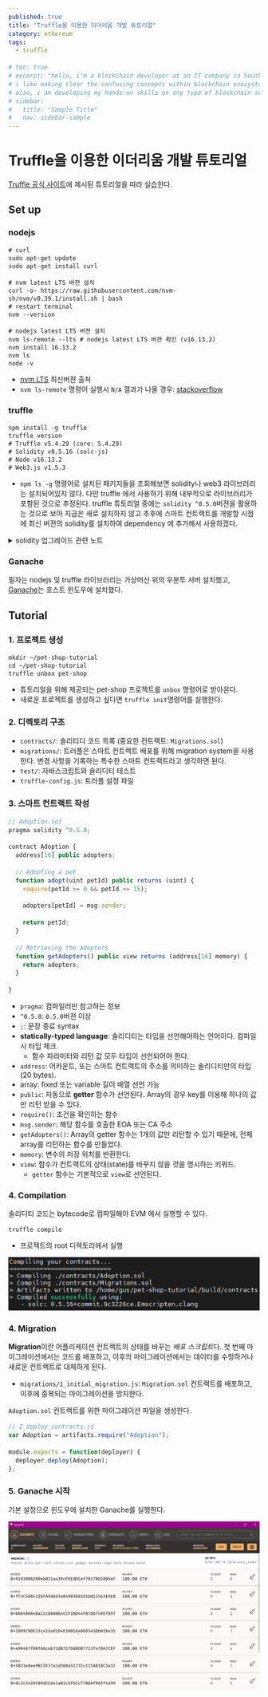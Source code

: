 ```yaml
---
published: true
title: "Truffle을 이용한 이더리움 개발 튜토리얼"
category: ethereum
tags:
  - truffle

# toc: true
# excerpt: "hello, i'm a blockchain developer at an IT company in South Korea.
# i like making clear the confusing concepts within blockchain ecosystem.
# also, i am developing my hands-on skills on any type of blockchain service."
# sidebar:
#   title: "Sample Title"
#   nav: sidebar-sample
---
```


# Truffle을 이용한 이더리움 개발 튜토리얼

[Truffle 공식 사이트](https://trufflesuite.com/tutorial/index.html)에 제시된 튜토리얼을 따라 실습한다.

## Set up

### nodejs

```console
# curl
sudo apt-get update
sudo apt-get install curl

# nvm latest LTS 버젼 설치
curl -o- https://raw.githubusercontent.com/nvm-sh/nvm/v0.39.1/install.sh | bash
# restart terminal
nvm --version

# nodejs latest LTS 버젼 설치
nvm ls-remote --lts # nodejs latest LTS 버젼 확인 (v16.13.2)
nvm install 16.13.2
nvm ls
node -v
```
- [nvm LTS](https://github.com/nvm-sh/nvm#long-term-support) 최신버젼 출처
- `nvm ls-remote` 명령어 실행시 `N/A` 결과가 나올 경우: [stackoverflow](https://stackoverflow.com/questions/26476744/nvm-ls-remote-command-results-in-n-a)

### truffle

```console
npm install -g truffle
truffle version 
# Truffle v5.4.29 (core: 5.4.29)
# Solidity v0.5.16 (solc-js)
# Node v16.13.2
# Web3.js v1.5.3
```
- `npm ls -g` 명령어로 설치된 패키지들을 조회해보면 solidity나 web3 라이브러리는 설치되어있지 않다.
다만 truffle 에서 사용하기 위해 내부적으로 라이브러리가 포함된 것으로 추정된다.
truffle 튜토리얼 중에는 `solidity ^0.5.0`버젼을 활용하는 것으로 보아 지금은 새로 설치하지 않고 
추후에 스마트 컨트랙트를 개발할 시점에 최신 버젼의 solidity를 설치하여 dependency 에 추가해서 사용하겠다.

<details>
<summary>solidity 업그레이드 관련 노트</summary>
<div markdown="1">

1. Path에 등록된 truffle 명령어 설치 위치 확인

```console
which truffle # /home/gus/.nvm/versions/node/v16.13.2/bin/truffle
```

2. 설치 가능한 solidity 버젼 확인

```console
npm view solc versions
```

3. solc 패키지 설치

```console
npm install -g solc@0.8.11
```

4. truffle 패키지 dependency 수정

```console
vi /home/gus/.nvm/versions/node/v16.13.2/lib/node_modules/truffle/package.json
```

```console
...
"bundleDependencies": false,
  "dependencies": {
    ...
    "solc": "^0.4.15"
  },
```

- [stackexchange](https://ethereum.stackexchange.com/questions/17551/how-to-upgrade-solidity-compiler-in-truffle/47244)

</div>
</details>

### Ganache

필자는 nodejs 및 truffle 라이브러리는 가상머신 위의 우분투 서버 설치했고, [Ganache](https://trufflesuite.com/ganache/)는 호스트 윈도우에 설치했다.

## Tutorial

### 1. 프로젝트 생성 

```console
mkdir ~/pet-shop-tutorial
cd ~/pet-shop-tutorial
truffle unbox pet-shop
```
- 튜토리얼을 위해 제공되는 pet-shop 프로젝트를 `unbox` 명령어로 받아온다.
- 새로운 프로젝트를 생성하고 싶다면 `truffle init`명령어를 실행한다.

### 2. 디렉토리 구조

- `contracts/`: 솔리티디 코드 목록 (중요한 컨트랙트: `Migrations.sol`)
- `migrations/`: 트러플은 스마트 컨트랙트 배포를 위해 migration system을 사용한다. 변경 사항을 기록하는 특수한 스마트 컨트랙트라고 생각하면 된다.
- `test/`: 자바스크립트와 솔리디티 테스트 
- `truffle-config.js`: 트러플 설정 파일

### 3. 스마트 컨트랙트 작성

```js
// Adoption.sol
pragma solidity ^0.5.0;

contract Adoption {
  address[16] public adopters;

  // Adopting a pet
  function adopt(uint petId) public returns (uint) {
    require(petId >= 0 && petId <= 15);

    adopters[petId] = msg.sender;

    return petId;
  }

  // Retrieving the adopters
  function getAdopters() public view returns (address[16] memory) {
    return adopters;
  }

}
```

- `pragma`: 컴파일러만 참고하는 정보
- `^0.5.0`: `0.5.0`버젼 이상
- `;`: 문장 종료 syntax
- **statically-typed language**: 솔리디티는 타입을 선언해야하는 언어이다. 컴파일시 타입 체크.
  - 함수 파라미터와 리턴 값 모두 타입이 선언되어야 한다.
- `address`: 어카운트, 또는 스마트 컨트랙트의 주소를 의미하는 솔리디티만의 타입 (20 bytes).
- array: fixed 또는 variable 길이 배열 선언 가능
- `public`: 자동으로 **getter** 함수가 선언된다. Array의 경우 key를 이용해 하나의 값만 리턴 받을 수 있다.
- `require()`: 조건을 확인하는 함수
- `msg.sender`: 해당 함수를 호출한 EOA 또는 CA 주소
- `getAdopters()`: Array의 getter 함수는 1개의 값만 리턴할 수 있기 때문에, 전체 array를 리턴하는 함수를 만들었다.
- `memory`: 변수의 저장 위치를 반환한다.
- `view`: 함수가 컨트랙트의 상태(state)를 바꾸지 않을 것을 명시하는 키워드.
  - `getter` 함수는 기본적으로 `view`로 선언된다.

### 4. Compilation

솔리디티 코드는 bytecode로 컴파일해야 EVM 에서 실행할 수 있다.

```console
truffle compile
```
- 프로젝트의 root 디렉토리에서 실행

![](../assets/images/2022-01-18-16-04-01.png)

### 4. Migration

**Migration**이란 어플리케이션 컨트랙트의 상태를 바꾸는 *배포 스크립트*다. 첫 번째 마이그레이션에서는 코드를 배포하고, 이후의 마이그레이션에서는
데이터를 수정하거나 새로운 컨트랙트로 대체하게 된다.

- `migrations/1_initial_migration.js`: `Migration.sol` 컨트랙트를 배포하고, 이후에 중복되는 마이그레이션을 방지한다.

`Adoption.sol` 컨트랙트를 위한 마이그레이션 파일을 생성한다.

```js
// 2_deploy_contracts.js
var Adoption = artifacts.require("Adoption");

module.exports = function(deployer) {
  deployer.deploy(Adoption);
};
```

### 5. Ganache 시작

기본 설정으로 윈도우에 설치한 Ganache를 실행한다.

![](../assets/images/2022-01-18-16-54-27.png)
